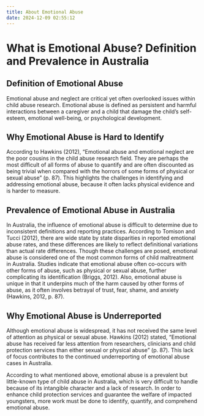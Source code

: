 ```yaml
---
title: About Emotional Abuse
date: 2024-12-09 02:55:12
---
```

# What is Emotional Abuse? Definition and Prevalence in Australia

## Definition of Emotional Abuse
Emotional abuse and neglect are critical yet often overlooked issues within child abuse research. Emotional abuse is defined as persistent and harmful interactions between a caregiver and a child that damage the child’s self-esteem, emotional well-being, or psychological development. 

## Why Emotional Abuse is Hard to Identify
According to Hawkins (2012), “Emotional abuse and emotional neglect are the poor cousins in the child abuse research field. They are perhaps the most difficult of all forms of abuse to quantify and are often discounted as being trivial when compared with the horrors of some forms of physical or sexual abuse” (p. 87). This highlights the challenges in identifying and addressing emotional abuse, because it often lacks physical evidence and is harder to measure.

## Prevalence of Emotional Abuse in Australia
In Australia, the influence of emotional abuse is difficult to determine due to inconsistent definitions and reporting practices. According to Tomison and Tucci (2012), there are wide state by state disparities in reported emotional abuse rates, and these differences are likely to reflect definitional variations than actual rate differences. Though these challenges are posed, emotional abuse is considered one of the most common forms of child maltreatment in Australia. Studies indicate that emotional abuse often co-occurs with other forms of abuse, such as physical or sexual abuse, further complicating its identification (Briggs, 2012). Also, emotional abuse is unique in that it underpins much of the harm caused by other forms of abuse, as it often involves betrayal of trust, fear, shame, and anxiety (Hawkins, 2012, p. 87).

## Why Emotional Abuse is Underreported
Although emotional abuse is widespread, it has not received the same level of attention as physical or sexual abuse. Hawkins (2012) stated, “Emotional abuse has received far less attention from researchers, clinicians and child protection services than either sexual or physical abuse” (p. 87). This lack of focus contributes to the continued underreporting of emotional abuse cases in Australia.

According to what mentioned above, emotional abuse is a prevalent but little-known type of child abuse in Australia, which is very difficult to handle because of its intangible character and a lack of research. In order to enhance child protection services and guarantee the welfare of impacted youngsters, more work must be done to identify, quantify, and comprehend emotional abuse.

